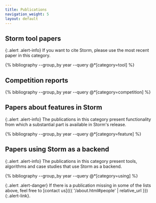 ```yaml
---
title: Publications
navigation_weight: 5
layout: default
---
```



## Storm tool papers

{:.alert .alert-info}
If you want to cite Storm, please use the most recent paper in this category.

{% bibliography --group_by year --query @*[category=tool] %}

## Competition reports

{% bibliography --group_by year --query @*[category=competition] %}

## Papers about features in Storm

{:.alert .alert-info}
The publications in this category present functionality from which a substantial part is available in Storm's release.

{% bibliography --group_by year --query @*[category=feature] %}

## Papers using Storm as a backend

{:.alert .alert-info}
The publications in this category present tools, algorithms and case studies that use Storm as a backend. 

{% bibliography --group_by year --query @*[category=using] %}

{:.alert .alert-danger}
If there is a publication missing in some of the lists above, feel free to [contact us]({{ '/about.html#people' | relative_url }}){:.alert-link}.
